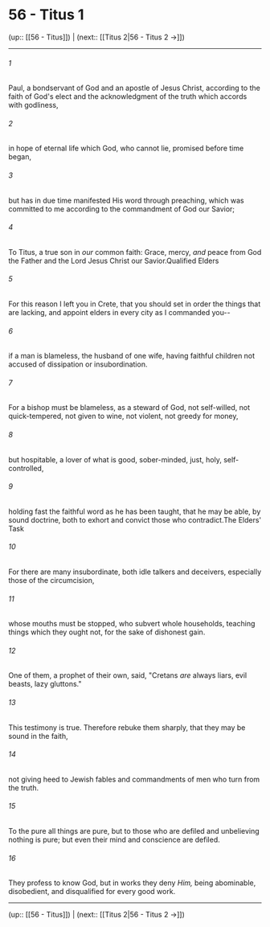 # 56 - Titus 1

(up:: [[56 - Titus]]) | (next:: [[Titus 2|56 - Titus 2 →]])

***


###### 1 
Paul, a bondservant of God and an apostle of Jesus Christ, according to the faith of God's elect and the acknowledgment of the truth which accords with godliness, 

###### 2 
in hope of eternal life which God, who cannot lie, promised before time began, 

###### 3 
but has in due time manifested His word through preaching, which was committed to me according to the commandment of God our Savior; 

###### 4 
To Titus, a true son in _our_ common faith: Grace, mercy, _and_ peace from God the Father and the Lord Jesus Christ our Savior.Qualified Elders 

###### 5 
For this reason I left you in Crete, that you should set in order the things that are lacking, and appoint elders in every city as I commanded you-- 

###### 6 
if a man is blameless, the husband of one wife, having faithful children not accused of dissipation or insubordination. 

###### 7 
For a bishop must be blameless, as a steward of God, not self-willed, not quick-tempered, not given to wine, not violent, not greedy for money, 

###### 8 
but hospitable, a lover of what is good, sober-minded, just, holy, self-controlled, 

###### 9 
holding fast the faithful word as he has been taught, that he may be able, by sound doctrine, both to exhort and convict those who contradict.The Elders' Task 

###### 10 
For there are many insubordinate, both idle talkers and deceivers, especially those of the circumcision, 

###### 11 
whose mouths must be stopped, who subvert whole households, teaching things which they ought not, for the sake of dishonest gain. 

###### 12 
One of them, a prophet of their own, said, "Cretans _are_ always liars, evil beasts, lazy gluttons." 

###### 13 
This testimony is true. Therefore rebuke them sharply, that they may be sound in the faith, 

###### 14 
not giving heed to Jewish fables and commandments of men who turn from the truth. 

###### 15 
To the pure all things are pure, but to those who are defiled and unbelieving nothing is pure; but even their mind and conscience are defiled. 

###### 16 
They profess to know God, but in works they deny _Him,_ being abominable, disobedient, and disqualified for every good work.

***

(up:: [[56 - Titus]]) | (next:: [[Titus 2|56 - Titus 2 →]])
